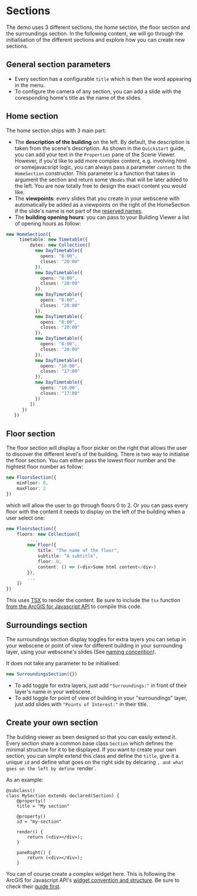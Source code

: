 # Sections

The demo uses 3 different sections, the home section, the floor section and the surroundings section. In the following content, we will go through the initialisation of the different sections and explore how you can create new sections.

## General section parameters

- Every section has a configurable `title` which is then the word appearing in the menu.
- To configure the camera of any section, you can add a slide with the coresponding home's title as the name of the slides.

## Home section

The home section ships with 3 main part: 

- The **description of the building** on the left. By default, the description is taken from the scene's description. As shown in the `Quickstart` guide, you can add your text in the `Properties` pane of the Scene Viewer. However, if you'd like to add more complex content, e.g. involving html or somejavacsript logic, you can always pass a parameter `content` to the `HomeSection` constructor. This parameter is a function that takes in argument the section and return some `VNodes` that will be later added to the left. You are now totally free to design the exact content you would like.
- The **viewpoints**: every slides that you create in your webscene with automatically be added as a viewpoints on the right of the HomeSection if the slide's name is not part of the [reserved names](./NameConventions.md).
- The **building opening hours**: you can pass to your Building Viewer a list of opening hours as follow:
```typescript
new HomeSection({
     timetable: new Timetable({
         dates: new Collection([
           new DayTimetable({
             opens: "8:00",
             closes: "20:00"
           }),
           new DayTimetable({
             opens: "8:00",
             closes: "20:00"
           }),
           new DayTimetable({
             opens: "8:00",
             closes: "20:00"
           }),
           new DayTimetable({
             opens: "8:00",
             closes: "20:00"
           }),
           new DayTimetable({
             opens: "8:00",
             closes: "20:00"
           }),
           new DayTimetable({
             opens: "10:00",
             closes: "17:00"
           }),
           new DayTimetable({
             opens: "10:00",
             closes: "17:00"
           })
         ])
      })
   })
```

## Floor section

The floor section will display a floor picker on the right that allows the user to discover the different level's of the building. There is two way to initialise the floor section. You can either pass the lowest floor number and the hightest floor number as follow:

```typescript
new FloorsSection({
    minFloor: 0,
    maxFloor: 2
})
```

which will allow the user to go through floors 0 to 2. Or you can pass every floor with the content it needs to display on the left of the building when a user select one:

```typescript
new FloorsSection({
    floors: new Collection([
        ...,
        new Floor({
            title: "The name of the floor",
            subtitle: "A subtitle",
            floor: 0,
            content: () => (<div>Some html content</div>)
        }),
        ...
    ])
})
```

This uses [TSX](https://www.typescriptlang.org/docs/handbook/jsx.html) to render the content. Be sure to include the `tsx` function [from the ArcGIS for Javascript API](https://developers.arcgis.com/javascript/latest/api-reference/esri-widgets-support-widget.html#tsx) to compile this code.


## Surroundings section


The surroundings section display toggles for extra layers you can setup in your webscene or point of view for different building in your surrounding layer, using your webscene's slides (See [naming concention](./NamingConvention.md)).

It does not take any parameter to be initialised: 

```typescript
new SurroundingsSection({})
```

- To add toggle for extra layers, just add `"Surroundings:"` in front of their layer's name in your webscene.
- To add toggle for point of view of building in your "surroundings" layer, just add slides with `"Points of Interest:"` in their title. 


## Create your own section

The building viewer as been designed so that you can easily extend it. Every section share a common base class `Section` which defines the minimal structure for it to be displayed. If you want to create your own section, you can simple extend this class and define the `title`, give it a unique `id` and define what goes on the right side by delcaring `, and what goes on the left by define `render`. 

As an example:

```
@subclass()
class MySection extends declared(Section) {
    @property()
    title = "My section"

    @property()
    id = "my-section"

    render() {
        return (<div></div>);
    }

    paneRight() {
        return (<div></div>);
    }
```

You can of course create a complex widget here. This is following the ArcGIS for Javascript API's [widget convention and structure](https://developers.arcgis.com/javascript/latest/api-reference/esri-widgets-Widget.html). Be sure to check their [guide first](https://developers.arcgis.com/javascript/latest/guide/custom-widget/index.html).
